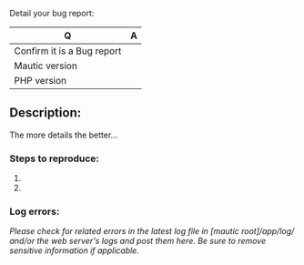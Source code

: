 [//]: # (READ THIS BEFORE PUBLISHING YOUR ISSUE)

[//]: # (Please post questions, support requests and feature requests/ideas at https://forum.mautic.org.)
[//]: # (Strictly follow the instruction hereunder, otherwise your issue will be close for lack of information.)
[//]: # (DO NOT report security vulnerabilities here. Send them to security@mautic.com.)

Detail your bug report:

| Q  | A
| ---| ---
| Confirm it is a Bug report |
| Mautic version | 
| PHP version | 

[//]: # (Feature request? ---> Go to forum please ---> https://forum.mautic.org.)
[//]: # (Enhancement? ---> Go to forum please ---> https://forum.mautic.org.)

## Description:
The more details the better...


### Steps to reproduce:
1. 
2. 
 
### Log errors: 

_Please check for related errors in the latest log file in [mautic root]/app/log/ and/or the web server's logs and post them here. Be sure to remove sensitive information if applicable._ 
